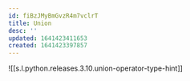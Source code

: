 ```yaml
---
id: fiBzJMyBmGvzR4m7vclrT
title: Union
desc: ''
updated: 1641423411653
created: 1641423397857
---
```


![[s.l.python.releases.3.10.union-operator-type-hint]]
